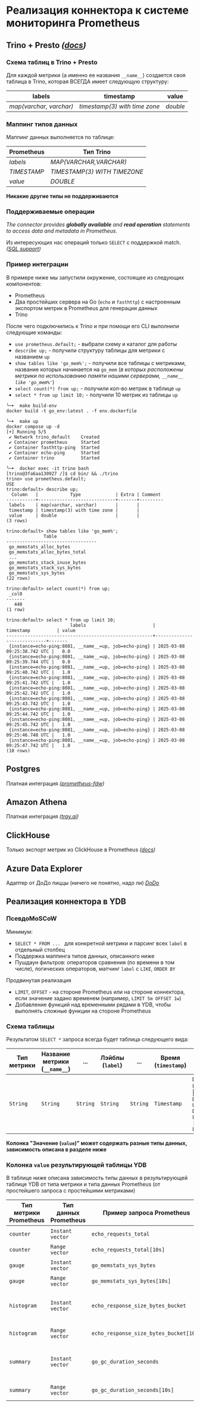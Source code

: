 # Реализация коннектора к системе мониторинга Prometheus

## Trino + Presto _([docs](https://trino.io/docs/current/connector/prometheus.html#prometheus-connector))_

### Схема таблиц в Trino + Presto

Для каждой метрики (а именно ее названия `__name__`) создается своя таблица в Trino, которая ВСЕГДА имеет следующую структуру:

| labels                   | timestamp                     | value    |
|--------------------------|-------------------------------|----------|
| _map(varchar, varchar)_  | _timestamp(3) with time zone_ | _double_ |

### Маппинг типов данных

Маппинг данных выполняется по таблице:

| Prometheus          | Тип Trino                    |
|---------------------|------------------------------|
| _labels_            | _MAP(VARCHAR,VARCHAR)_       |
| _TIMESTAMP_         | _TIMESTAMP(3) WITH TIMEZONE_ |
| _value_             | _DOUBLE_                     |

**Никакие другие типы не поддерживаются**

### Поддерживаемые операции

_The connector provides **globally available** and **read operation** statements to access data and metadata in Prometheus._

Из интересующих нас операций только `SELECT` с поддержкой match. _([SQL support](https://trino.io/docs/current/connector/prometheus.html#sql-support))_

### Пример интеграции

В примере ниже мы запустили окружение, состоящее из следующих компонентов:

- Prometheus
- Два простейших сервера на Go (`echo` и `fasthttp`) с настроенным экспортом метрик в Prometheus для генерации данных
- Trino

После чего подключились к Trino и при помощи его CLI выполнили следующие команды:

- `use prometheus.default;` - выбрали схему и каталог для работы
- `describe up;` - получили структуру таблицы для метрики с названием `up`
- `show tables like 'go_mem%';` - получили все таблицы с метриками, название которых начинается на `go_mem` (_в которых расположены метрики по использованию памяти нашими серверами, `__name__ like 'go_mem%'`_)
- `select count(*) from up;` - получили кол-во метрик в таблице `up`
- `select * from up limit 10;` - получили 10 метрик из таблицы `up`

```shell
╰─➤  make build-env
docker build -t go_env:latest . -f env.dockerfile

╰─➤  make up 
docker compose up -d
[+] Running 5/5
 ✔ Network trino_default    Created
 ✔ Container prometheus     Started
 ✔ Container fasthttp-ping  Started
 ✔ Container echo-ping      Started
 ✔ Container trino          Started

╰─➤  docker exec -it trino bash
[trino@3fa6aa130927 /]$ cd bin/ && ./trino
trino> use prometheus.default;
USE
trino:default> describe up;
  Column   |            Type             | Extra | Comment 
-----------+-----------------------------+-------+---------
 labels    | map(varchar, varchar)       |       |         
 timestamp | timestamp(3) with time zone |       |         
 value     | double                      |       |         
(3 rows)

trino:default> show tables like 'go_mem%';
              Table               
----------------------------------
 go_memstats_alloc_bytes          
 go_memstats_alloc_bytes_total     
 ...       
 go_memstats_stack_inuse_bytes    
 go_memstats_stack_sys_bytes      
 go_memstats_sys_bytes            
(22 rows)

trino:default> select count(*) from up;
 _col0 
-------
   440 
(1 row)

trino:default> select * from up limit 10;
                        labels                         |          timestamp          | value 
-------------------------------------------------------+-----------------------------+-------
 {instance=echo-ping:8081, __name__=up, job=echo-ping} | 2025-03-08 09:25:38.742 UTC |   0.0 
 {instance=echo-ping:8081, __name__=up, job=echo-ping} | 2025-03-08 09:25:39.744 UTC |   0.0 
 {instance=echo-ping:8081, __name__=up, job=echo-ping} | 2025-03-08 09:25:40.742 UTC |   1.0 
 {instance=echo-ping:8081, __name__=up, job=echo-ping} | 2025-03-08 09:25:41.742 UTC |   1.0 
 {instance=echo-ping:8081, __name__=up, job=echo-ping} | 2025-03-08 09:25:42.742 UTC |   1.0 
 {instance=echo-ping:8081, __name__=up, job=echo-ping} | 2025-03-08 09:25:43.742 UTC |   1.0 
 {instance=echo-ping:8081, __name__=up, job=echo-ping} | 2025-03-08 09:25:44.742 UTC |   1.0 
 {instance=echo-ping:8081, __name__=up, job=echo-ping} | 2025-03-08 09:25:45.742 UTC |   1.0 
 {instance=echo-ping:8081, __name__=up, job=echo-ping} | 2025-03-08 09:25:46.748 UTC |   1.0 
 {instance=echo-ping:8081, __name__=up, job=echo-ping} | 2025-03-08 09:25:47.742 UTC |   1.0 
(10 rows)
```

## Postgres

Платная интеграция _([prometheus-fdw](https://tembo.io/blog/monitoring-with-prometheus-fdw))_

## Amazon Athena

Платная интеграция _([tray.ai](https://tray.ai/connectors/amazon-athena-prometheus-integrations))_

## ClickHouse

Только экспорт метрик из ClickHouse в Prometheus _([docs](https://clickhouse.com/docs/integrations/prometheus))_

## Azure Data Explorer

Адаптер от ДоДо пиццы (ничего не понятно, надо ли) _[DoDo](https://github.com/dodopizza/Prometheus-AzureDataExplorer?tab=readme-ov-file)_

## Реализация коннектора в YDB

### ПсевдоMoSCoW

Минимум:
- `SELECT * FROM ... ` для конкретной метрики и парсинг всех `label` в отдельный столбец
- Поддержка маппинга типов данных, описанного ниже
- Пушдаун фильтров: операторов сравнения (по времени в том числе), логических операторов, матчинг `label` с `LIKE`, `ORDER BY`

Продвинутая реализация
- `LIMIT`, `OFFSET` - на стороне Prometheus или на стороне коннектора, если значение задано временем (например, `LIMIT 5m OFFSET 1w`)
- Добавление функций над временными рядами в YDB, чтобы выполнять сложные функции на стороне Prometheus

### Схема таблицы

Результатом `SELECT *` запроса всегда будет таблица следующего вида:

| Тип метрики | Название метрики (`__name__`) | ...      | Лэйблы (`label`) | ...      | Время (`timestamp`) | Значение (`value`)                                                                                  |
|-------------|-------------------------------|----------|------------------|----------|---------------------|-----------------------------------------------------------------------------------------------------|
| `String`    | `String`                      | `String` | `String`         | `String` | `Timestamp`         | `Double` \| `List<Double>` \| `Dict<Double, Uint64 \| Double \| List<Uint64> \| List<Double>>` |

**Колонка "Значение (`value`)" может содержать разные типы данных, зависимость описана в разделе ниже**

### Колонка `value` результирующей таблицы YDB

В таблице ниже описана зависимость типы данных в результирующей таблице YDB от типа метрики и типа данных Prometheus (от простейшего запроса с простейшими метриками)

| Тип метрики Prometheus | Тип данных Prometheus | Пример запроса Prometheus              | YDB                           | Комментарий                                                                                                         |
|------------------------|-----------------------|----------------------------------------|-------------------------------|---------------------------------------------------------------------------------------------------------------------|
| `counter`              | `Instant vector`      | `echo_requests_total`                  | `Double`                     | `echo_requests_total` - `counter` метрика                                                                           |
| `counter`              | `Range vector`        | `echo_requests_total[10s]`             | `List<Double>`               | `List<10 значений метрики из предыдущих 10 секунд>`                                                                 |
| `gauge`                | `Instant vector`      | `go_memstats_sys_bytes`                | `Double`                     | `go_memstats_sys_bytes` - `gauge` метрика                                                                           |
| `gauge`                | `Range vector`        | `go_memstats_sys_bytes[10s]`           | `List<Double>`               | `List<10 значений метрики из предыдущих 10 секунд>`                                                                 |
| `histogram`            | `Instant vector`      | `echo_response_size_bytes_bucket`      | `Dict<Double, Uint64>`       | `echo_response_size_bytes_bucket` - `histogram` метрика; <br/><br/> `Dict<значение le (<=), кол-во значений <= le>` |
| `histogram`            | `Range vector`        | `echo_response_size_bytes_bucket[10s]` | `Dict<Double, List<Uint64>>` | `Dict<значение le (<=), List<10 значений кол-ва предыдущих 10 секунд>>`                                             |
| `summary`              | `Instant vector`      | `go_gc_duration_seconds`               | `Dict<Float, Double>`        | `go_gc_duration_seconds` - `summary` метрика; <br/><br/> `Dict<уровень quantile (от 0 до 1), значение quantile>`    |
| `summary`              | `Range vector`        | `go_gc_duration_seconds[10s]`          | `Dict<Float, List<Double>>`  | `Dict<уровень quantile (от 0 до 1), List<значения 10 квантилей предыдущих 10 секунд>>`                              |
